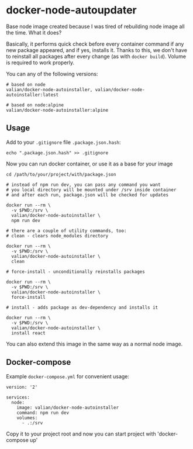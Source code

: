 # docker-node-autoupdater

Base node image created because I was tired of rebuilding node image all the time. What it does? 

Basically, it performs quick check before every container command if any new package appeared, and if yes, installs it. Thanks to this, we don't have to reinstall all packages after every change (as with `docker build`). Volume is required to work properly.

You can any of the following versions:
    
    # based on node
    valian/docker-node-autoinstaller, valian/docker-node-autoinstaller:latest
    
    # based on node:alpine
    valian/docker-node-autoinstaller:alpine


## Usage

Add to your `.gitignore` file `.package.json.hash`:
    
    echo ".package.json.hash" >> .gitignore


Now you can run docker container, or use it as a base for your image

```
cd /path/to/your/project/with/package.json

# instead of npm run dev, you can pass any command you want
# you local directory will be mounted under /srv inside container
# and after each run, package.json will be checked for updates

docker run --rm \
  -v $PWD:/srv \
  valian/docker-node-autoinstaller \
  npm run dev

# there are a couple of utility commands, too:
# clean - clears node_modules directory

docker run --rm \
  -v $PWD:/srv \
  valian/docker-node-autoinstaller \
  clean

# force-install - unconditionally reinstalls packages

docker run --rm \
  -v $PWD:/srv \
  valian/docker-node-autoinstaller \
  force-install

# install - adds package as dev-dependency and installs it

docker run --rm \
  -v $PWD:/srv \
  valian/docker-node-autoinstaller \
  install react
```

You can also extend this image in the same way as a normal node image.

## Docker-compose

Example `docker-compose.yml` for convenient usage:

```
version: '2'

services:
  node:
    image: valian/docker-node-autoinstaller
    command: npm run dev
    volumes:
      - .:/srv
```

Copy it to your project root and now you can start project with 'docker-compose up'

